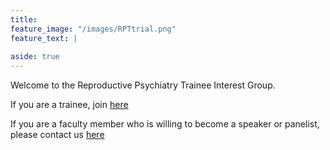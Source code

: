 ```yaml
---
title: 
feature_image: "/images/RPTtrial.png"
feature_text: |
  
aside: true
---
```


Welcome to the Reproductive Psychiatry Trainee Interest Group.

If you are a trainee, join [here](https://forms.gle/WAqAvHthLiXGC1zr7)

If you are a faculty member who is willing to become a speaker or panelist, please contact us [here](https://forms.gle/mjV2LdPSdfJSYZB38)

